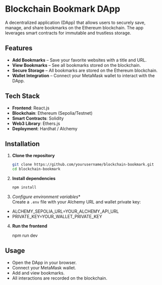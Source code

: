 # Blockchain Bookmark DApp

A decentralized application (DApp) that allows users to securely save, manage, and share bookmarks on the Ethereum blockchain. The app leverages smart contracts for immutable and trustless storage.

## Features

- **Add Bookmarks** – Save your favorite websites with a title and URL.
- **View Bookmarks** – See all bookmarks stored on the blockchain.
- **Secure Storage** – All bookmarks are stored on the Ethereum blockchain.
- **Wallet Integration** – Connect your MetaMask wallet to interact with the DApp.

## Tech Stack

- **Frontend**: React.js  
- **Blockchain**: Ethereum (Sepolia/Testnet)  
- **Smart Contracts**: Solidity  
- **Web3 Library**: Ethers.js  
- **Deployment**: Hardhat / Alchemy  

## Installation

1. **Clone the repository**  
   ```bash
   git clone https://github.com/yourusername/blockchain-bookmark.git
   cd blockchain-bookmark

2. **Install dependencies**
   ```bash
   npm install

3. *Configure environment variables**  
Create a `.env` file with your Alchemy URL and wallet private key:

- ALCHEMY_SEPOLIA_URL=YOUR_ALCHEMY_API_URL
- PRIVATE_KEY=YOUR_WALLET_PRIVATE_KEY


4. **Run the frontend**  

     npm run dev

## Usage

- Open the DApp in your browser.
- Connect your MetaMask wallet.
- Add and view bookmarks.
- All interactions are recorded on the blockchain.
